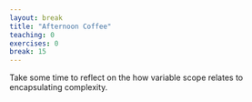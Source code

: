 ```yaml
---
layout: break
title: "Afternoon Coffee"
teaching: 0
exercises: 0
break: 15
---
```

Take some time to reflect on the how variable scope relates to encapsulating complexity.
